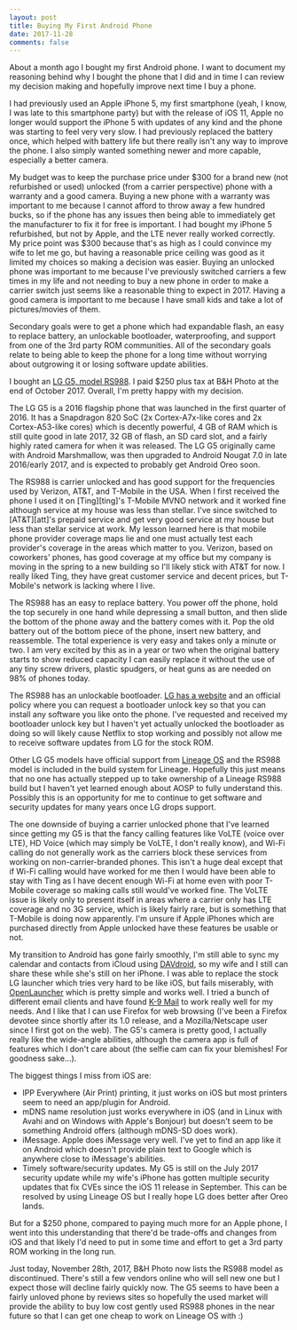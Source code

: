 ```yaml
---
layout: post
title: Buying My First Android Phone
date: 2017-11-28
comments: false
---
```


About a month ago I bought my first Android phone.  I want to document my
reasoning behind why I bought the phone that I did and in time I can review my
decision making and hopefully improve next time I buy a phone.

I had previously used an Apple iPhone 5, my first smartphone (yeah, I know, I
was late to this smartphone party) but with the release of iOS 11, Apple no
longer would support the iPhone 5 with updates of any kind and the phone was
starting to feel very very slow.  I had previously replaced the battery once,
which helped with battery life but there really isn't any way to improve the
phone.  I also simply wanted something newer and more capable, especially a
better camera.

My budget was to keep the purchase price under $300 for a brand new (not
refurbished or used) unlocked (from a carrier perspective) phone with a warranty
and a good camera.  Buying a new phone with a warranty was important to me
because I cannot afford to throw away a few hundred bucks, so if the phone has
any issues then being able to immediately get the manufacturer to fix it for
free is important.  I had bought my iPhone 5 refurbished, but not by
Apple, and the LTE never really worked correctly.  My price point was $300
because that's as high as I could convince my wife to let me go, but having a
reasonable price ceiling was good as it limited my choices so making a decision
was easier.  Buying an unlocked phone was important to me because I've
previously switched carriers a few times in my life and not needing to buy a new
phone in order to make a carrier switch just seems like a reasonable thing to
expect in 2017.  Having a good camera is important to me because I have small
kids and take a lot of pictures/movies of them.

Secondary goals were to get a phone which had expandable flash, an easy to
replace battery, an unlockable bootloader, waterproofing, and support from one
of the 3rd party ROM communities.  All of the secondary goals relate to being
able to keep the phone for a long time without worrying about outgrowing it or
losing software update abilities.

I bought an [LG G5, model RS988][lgg5rs988].  I paid $250 plus tax at B&H Photo
at the end of October 2017.  Overall, I'm pretty happy with my decision.

[lgg5rs988]: http://www.lg.com/us/cell-phones/lg-RS988-Silver-g5-unlocked

The LG G5 is a 2016 flagship phone that was launched in the first quarter of 2016.
It has a Snapdragon 820 SoC (2x Cortex-A7x-like cores and 2x
Cortex-A53-like cores) which is decently powerful, 4 GB of RAM which is still
quite good in late 2017, 32 GB of flash, an SD card slot, and a fairly highly
rated camera for when it was released.  The LG G5 originally came with Android
Marshmallow, was then upgraded to Android Nougat 7.0 in late 2016/early 2017,
and is expected to probably get Android Oreo soon.

The RS988 is carrier unlocked and has good support for the frequencies used by
Verizon, AT&T, and T-Mobile in the USA.  When I first received the phone I used
it on [Ting][ting]'s T-Mobile MVNO network and it worked fine although service
at my house was less than stellar.  I've since switched to [AT&T][att]'s prepaid
service and get very good service at my house but less than stellar service at
work.  My lesson learned here is that mobile phone provider coverage maps lie
and one must actually test each provider's coverage in the areas which matter to
you.  Verizon, based on coworkers' phones, has good coverage at my office but
my company is moving in the spring to a new building so I'll likely stick with
AT&T for now.  I really liked Ting, they have great customer service and decent
prices, but T-Mobile's network is lacking where I live.

The RS988 has an easy to replace battery.  You power off the phone, hold the top
securely in one hand while depressing a small button, and then slide the bottom
of the phone away and the battery comes with it.  Pop the old battery out of the
bottom piece of the phone, insert new battery, and reassemble.  The total
experience is very easy and takes only a minute or two.  I am very excited by
this as in a year or two when the original battery starts to show reduced
capacity I can easily replace it without the use of any tiny screw drivers,
plastic spudgers, or heat guns as are needed on 98% of phones today.

The RS988 has an unlockable bootloader.  [LG has a website][bootloaderunlock]
and an official policy where you can request a bootloader unlock key so that you
can install any software you like onto the phone.  I've requested and received
my bootloader unlock key but I haven't yet actually unlocked the bootloader as
doing so will likely cause Netflix to stop working and possibly not allow me to
receive software updates from LG for the stock ROM.

[bootloaderunlock]: http://developer.lge.com/resource/mobile/RetrieveBootloader.dev

Other LG G5 models have official support from [Lineage OS][lineage] and the
RS988 model is included in the build system for Lineage.  Hopefully this just
means that no one has actually stepped up to take ownership of a Lineage RS988
build but I haven't yet learned enough about AOSP to fully understand this.
Possibly this is an opportunity for me to continue to get software and security
updates for many years once LG drops support.

[lineage]: https://wiki.lineageos.org/devices/

The one downside of buying a carrier unlocked phone that I've learned since
getting my G5 is that the fancy calling features like VoLTE (voice over LTE), HD
Voice (which may simply be VoLTE, I don't really know), and Wi-Fi calling do not
generally work as the carriers block these services from working on
non-carrier-branded phones.  This isn't a huge deal except that if Wi-Fi calling
would have worked for me then I would have been able to stay with Ting as I have
decent enough Wi-Fi at home even with poor T-Mobile coverage so making calls
still would've worked fine.  The VoLTE issue is likely only to present itself in
areas where a carrier only has LTE coverage and no 3G service, which is likely
fairly rare, but is something that T-Mobile is doing now apparently.  I'm unsure
if Apple iPhones which are purchased directly from Apple unlocked have these
features be usable or not.

My transition to Android has gone fairly smoothly, I'm still able to sync my
calendar and contacts from iCloud using [DAVdroid][davdroid], so my wife and I
still can share these while she's still on her iPhone.  I was able to replace
the stock LG launcher which tries very hard to be like iOS, but fails miserably,
with [OpenLauncher][openlauncher] which is pretty simple and works well.  I
tried a bunch of different email clients and have found [K-9 Mail][k9mail] to
work really well for my needs.  And I like that I can use Firefox for web
browsing (I've been a Firefox devotee since shortly after its 1.0 release, and a
Mozilla/Netscape user since I first got on the web).  The G5's camera is pretty
good, I actually really like the wide-angle abilities, although the camera app
is full of features which I don't care about (the selfie cam can fix your
blemishes! For goodness sake...).

[davdroid]: https://www.davdroid.com/
[openlauncher]: https://github.com/OpenLauncherTeam/openlauncher
[k9mail]: https://k9mail.github.io/

The biggest things I miss from iOS are:

* IPP Everywhere (Air Print) printing, it just works on iOS but most printers
  seem to need an app/plugin for Android.
* mDNS name resolution just works everywhere in iOS (and in Linux with Avahi and
  on Windows with Apple's Bonjour) but doesn't seem to be something Android
  offers (although mDNS-SD does work).
* iMessage.  Apple does iMessage very well.  I've yet to find an app like it on
  Android which doesn't provide plain text to Google which is anywhere close to
  iMessage's abilities.
* Timely software/security updates.  My G5 is still on the July 2017 security
  update while my wife's iPhone has gotten multiple security updates that fix
  CVEs since the iOS 11 release in September.  This can be resolved by using
  Lineage OS but I really hope LG does better after Oreo lands.

But for a $250 phone, compared to paying much more for an Apple phone, I went
into this understanding that there'd be trade-offs and changes from iOS and that
likely I'd need to put in some time and effort to get a 3rd party ROM working in
the long run.

Just today, November 28th, 2017, B&H Photo now lists the RS988 model as
discontinued.  There's still a few vendors online who will sell new one but I
expect those will decline fairly quickly now.  The G5 seems to have been a
fairly unloved phone by reviews sites so hopefully the used market will provide
the ability to buy low cost gently used RS988 phones in the near future so that
I can get one cheap to work on Lineage OS with :)
